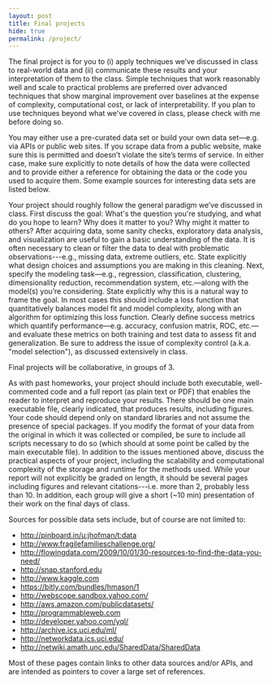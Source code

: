 ```yaml
---
layout: post
title: Final projects
hide: true
permalink: /project/
---
```


The final project is for you to (i) apply techniques we’ve discussed in class to real-world data and (ii) communicate these results and your interpretation of them to the class. Simple techniques that work reasonably well and scale to practical problems are preferred over advanced techniques that show marginal improvement over baselines at the expense of complexity, computational cost, or lack of interpretability. If you plan to use techniques beyond what we've covered in class, please check with me before doing so.

You may either use a pre-curated data set or build your own data set—e.g. via APIs or public web sites. If you scrape data from a public website, make sure this is permitted and doesn’t violate the site’s terms of service. In either case, make sure explicitly to note details of how the data were collected and to provide either a reference for obtaining the data or the code you used to acquire them. Some example sources for interesting data sets are listed below.

Your project should roughly follow the general paradigm we’ve discussed in class. First discuss the goal: What's the question you're studying, and what do you hope to learn? Why does it matter to you? Why might it matter to others? After acquiring data, some sanity checks, exploratory data analysis, and visualization are useful to gain a basic understanding of the data. It is often necessary to clean or filter the data to deal with problematic observations---e.g., missing data, extreme outliers, etc. State explicitly what design choices and assumptions you are making in this cleaning. Next, specify the modeling task—e.g., regression, classification, clustering, dimensionality reduction, recommendation system, etc.—along with the model(s) you’re considering. State explicitly why this is a natural way to frame the goal. In most cases this should include a loss function that quantitatively balances model fit and model complexity, along with an algorithm for optimizing this loss function. Clearly define success metrics which quantify performance—e.g. accuracy, confusion matrix, ROC, etc.—and evaluate these metrics on both training and test data to assess fit and generalization. Be sure to address the issue of complexity control (a.k.a. "model selection"), as discussed extensively in class.

Final projects will be collaborative, in groups of 3.

As with past homeworks, your project should include both executable, well-commented code and a full report (as plain text or PDF) that enables the reader to interpret and reproduce your results. There should be one main executable file, clearly indicated, that produces results, including figures. Your code should depend only on standard libraries and not assume the presence of special packages. If you modify the format of your data from the original in which it was collected or compiled, be sure to include all scripts necessary to do so (which should at some point be called by the main executable file). In addition to the issues mentioned above, discuss the practical aspects of your project, including the scalability and computational complexity of the storage and runtime for the methods used. While your report will not explicitly be graded on length, it should be several pages including figures and relevant citations---i.e. more than 2, probably less than 10. In addition, each group will give a short (~10 min) presentation of their work on the final days of class.

Sources for possible data sets include, but of course are not limited to:

* http://pinboard.in/u:jhofman/t:data
* http://www.fragilefamilieschallenge.org/
* http://flowingdata.com/2009/10/01/30-resources-to-find-the-data-you-need/
* http://snap.stanford.edu
* http://www.kaggle.com
* https://bitly.com/bundles/hmason/1
* http://webscope.sandbox.yahoo.com/
* http://aws.amazon.com/publicdatasets/
* http://programmableweb.com
* http://developer.yahoo.com/yql/
* http://archive.ics.uci.edu/ml/
* http://networkdata.ics.uci.edu/
* http://netwiki.amath.unc.edu/SharedData/SharedData

Most of these pages contain links to other data sources and/or APIs, and are intended as pointers to cover a large set of references.

